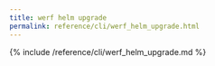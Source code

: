 ```yaml
---
title: werf helm upgrade
permalink: reference/cli/werf_helm_upgrade.html
---
```


{% include /reference/cli/werf_helm_upgrade.md %}
